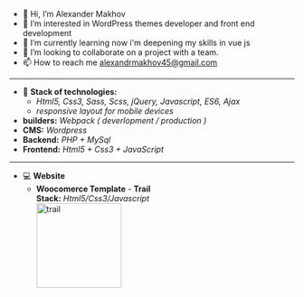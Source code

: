 - 👋 Hi, I’m Alexander Makhov
- 👀 I’m interested in WordPress themes developer and front end development
- 🌱 I’m currently learning now i'm deepening my skills in vue js
- 💞️ I’m looking to collaborate on a project with a team.
- 📫 How to reach me alexandrmakhov45@gmail.com
----------------------------------------------------------------------------
- :mechanical_arm: **Stack of technologies:** 
  - _Html5, Css3, Sass, Scss, jQuery, Javascript, ES6, Ajax_
  - _responsive layout for mobile devices_
- **builders:** _Webpack ( deverlopment / production )_
- **CMS:** _Wordpress_
- **Backend:** _PHP + MySql_
- **Frontend:** _Html5 + Css3 + JavaScript_

________________________________________________________________________________________________

- :computer: **Website** 
  - **Woocomerce Template** - **Trail**<br>
      **Stack:** <i>Html5/Css3/Javascript</i><br>
      [<img src="https://alexander-makhov.github.io/trail/images/trail-home.jpg" alt="trail" width="150">](https://alexander-makhov.github.io/trail/)
      
<!---
Alexander-Makhov/Alexander-Makhov is a ✨ special ✨ repository because its `README.md` (this file) appears on your GitHub profile.
You can click the Preview link to take a look at your changes.
--->
